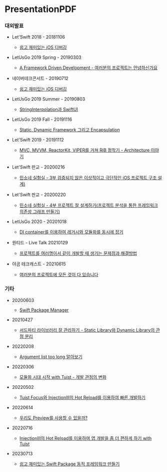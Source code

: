 # PresentationPDF

### 대외발표

* Let'Swift 2018 - 20181106
  * [쉽고 재미있는 iOS 디버깅](./PDF/20181106_LetsSwift_Debugging_With%20Xcode_LLDB_and_Chisel.pdf)

* LetUsGo 2019 Spring - 20190303
  * [A Framework Driven Development - 여러분의 프로젝트는 안녕하신가요](./PDF/20190330_LetUsGo19_spring_A_Framework_Driven_Development.pdf)

* 네이버테크콘서트 - 20190712
  * [쉽고 재미있는 iOS 디버깅](./PDF/20190712_%EB%84%A4%EC%9D%B4%EB%B2%84%ED%85%8C%ED%81%AC%EC%BD%98%EC%84%9C%ED%8A%B8__%EC%89%BD%EA%B3%A0_%EC%9E%AC%EB%AF%B8%EC%9E%88%EB%8A%94_iOS_%EB%94%94%EB%B2%84%EA%B9%85.pdf)

* LetUsGo 2019 Summer - 20190803
  * [StringInterpolation과 SwiftUI](./PDF/20190803_LetUsGo19_summer_StringInterpolation_swiftUI.pdf)

* LetUsGo 2019 Fall - 20191116
  * [Static, Dynamic Framework 그리고 Encapsulation](./PDF/20191116_LetUsGo_2019_fall_dynamicframework_staticframework_encapulation.pdf)

* Let'Swift 2019 - 20191112
  * [MVC, MVVM, ReactorKit, VIPER를 거쳐 RIB 정착기 - Architecture 이야기](./PDF/20191112_letswift19_ribs_architecture.pdf)

* Let'Swift 판교 - 20200216
  * [민소네 실험실 - 3부 검증되지 않은 이상적이고 극단적인 iOS 프로젝트 구조 설계)](./PDF/20200216_letswift19_%ED%8C%90%EA%B5%90.pdf)

* Let'Swift 판교 - 20200220
  * [민소네 실험실 - 4부 프로젝트 잘 설계하기(프로젝트 분석을 통한 프레임워크 의존성 그래프 만들기)](./PDF/20200220_letswift_%ED%94%84%EB%A1%9C%EC%A0%9D%ED%8A%B8_%EB%B6%84%EC%84%9D%EC%9D%84_%ED%86%B5%ED%95%9C_%ED%94%84%EB%A0%88%EC%9E%84%EC%9B%8C%ED%81%AC_%EC%9D%98%EC%A1%B4%EC%84%B1_%EA%B7%B8%EB%9E%98%ED%94%84_%EB%A7%8C%EB%93%A4%EA%B8%B0.pdf)

* LetUsGo 2020 - 20201018
  * [DI container를 이용하여 레거시와 모듈화를 동시에 잡기](./PDF/20201018_LetUsGo20_fall_dependency_injection_container.pdf)

* 원티드 - Live Talk 20210129
  * [프로젝트를 여러명이서 같이 개발할 때 생기는 문제점과 해결방법](./PDF/20210129_Wanted_Live_Talk.pdf)

* 야곰 테크캐스트 - 20210615
  * [여러분의 프로젝트에 모든 것이 다 있습니다](./PDF/20210615_%EC%95%BC%EA%B3%B0_%ED%85%8C%ED%81%AC%EC%BA%90%EC%8A%A4%ED%8A%B8.pdf)

### 기타
* 20200603
  * [Swift Package Manager](./PDF/20200603_%EC%B9%B4%EC%B9%B4%EC%98%A4%EB%B1%85%ED%81%AC_SwiftPackageManager.pdf)

* 20210427
  * [서드파티 라이브러리 잘 관리하기 - Static Library와 Dynamic Library의 관점 분리](./PDF/20210427_%EC%B9%B4%EC%B9%B4%EC%98%A4%EB%B1%85%ED%81%AC_%EC%84%9C%EB%93%9C%ED%8C%8C%ED%8B%B0_%EB%9D%BC%EC%9D%B4%EB%B8%8C%EB%9F%AC%EB%A6%AC_%EC%9E%98_%EA%B4%80%EB%A6%AC%ED%95%98%EA%B8%B0.pdf)

* 20220208
  * [Argument list too long 알아보기](./PDF/20220208_Argument_list_too_long_%EC%95%8C%EC%95%84%EB%B3%B4%EA%B8%B0.pdf)

* 20220306
  * [모듈화 시대 시작 with Tuist - 개발 관점의 변화](./PDF/20220306_%EB%AA%A8%EB%93%88%ED%99%94_%EC%8B%9C%EB%8C%80_%EC%8B%9C%EC%9E%91_with_Tuist_%EB%B0%B0%ED%8F%AC%EB%B2%84%EC%A0%84.pdf)

* 20220502
  * [Tuist Focus와 InjectionIII의 Hot Reload를 이용하여 빠른 개발하기](./PDF/20220502_DemoApp%EA%B3%BC_Inject%EC%9D%98_Hot_Reload%EB%A5%BC_%EC%9D%B4%EC%9A%A9%ED%95%98%EC%97%AC_%EB%B9%A0%EB%A5%B8_%EA%B0%9C%EB%B0%9C%ED%95%98%EA%B8%B0.pdf)

* 20220614
  * [우리도 Preview를 사용할 수 있을까?](./PDF/20220614_UIModule_Preview.pdf)

* 20220716
  * [InjectionIII의 Hot Reload를 이용하여 앱 개발을 좀 더 편하게 하기 with Tuist](./PDF/20220716_InjectionIII%EC%9D%98%20Hot%20Reload%EB%A5%BC%20%EC%9D%B4%EC%9A%A9%ED%95%98%EC%97%AC%20%EC%95%B1%20%EA%B0%9C%EB%B0%9C%EC%9D%84%20%EC%A2%80%20%EB%8D%94%20%ED%8E%B8%ED%95%98%EA%B2%8C%20%ED%95%98%EA%B8%B0.pdf)

* 20230713
  * [쉽고 재미있는 Swift Package 동적 프레임워크 만들기](./PDF/20230713_%E1%84%89%E1%85%B1%E1%86%B8%E1%84%80%E1%85%A9_%E1%84%8C%E1%85%A2%E1%84%86%E1%85%B5%E1%84%8B%E1%85%B5%E1%86%BB%E1%84%82%E1%85%B3%E1%86%AB_SwiftPackage_%E1%84%83%E1%85%A9%E1%86%BC%E1%84%8C%E1%85%A5%E1%86%A8%E1%84%91%E1%85%B3%E1%84%85%E1%85%A6%E1%84%8B%E1%85%B5%E1%86%B7%E1%84%8B%E1%85%AF%E1%84%8F%E1%85%B3_%E1%84%86%E1%85%A1%E1%86%AB%E1%84%83%E1%85%B3%E1%86%AF%E1%84%80%E1%85%B5.pdf)
